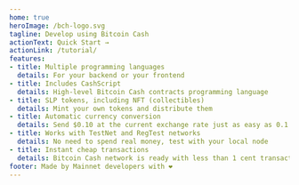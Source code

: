 ```yaml
---
home: true
heroImage: /bch-logo.svg
tagline: Develop using Bitcoin Cash
actionText: Quick Start →
actionLink: /tutorial/
features:
- title: Multiple programming languages
  details: For your backend or your frontend
- title: Includes CashScript
  details: High-level Bitcoin Cash contracts programming language
- title: SLP tokens, including NFT (collectibles)
  details: Mint your own tokens and distribute them 
- title: Automatic currency conversion
  details: Send $0.10 at the current exchange rate just as easy as 0.1 BCH
- title: Works with TestNet and RegTest networks
  details: No need to spend real money, test with your local node
- title: Instant cheap transactions
  details: Bitcoin Cash network is ready with less than 1 cent transaction fees
footer: Made by Mainnet developers with ❤️
---
```

